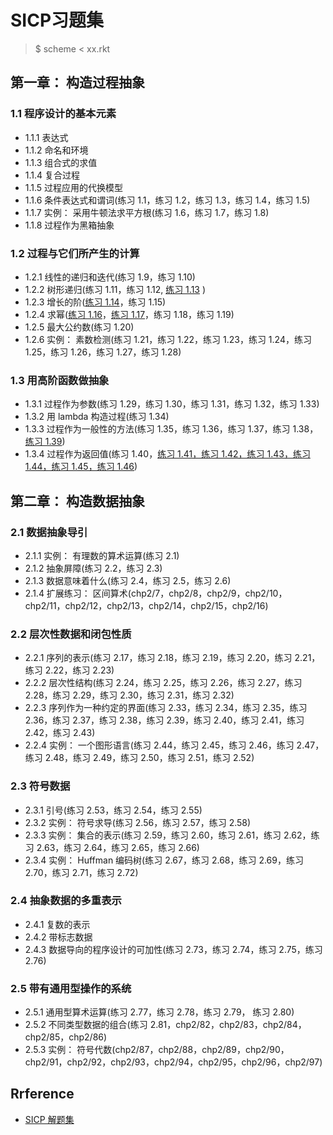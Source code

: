 # SICP习题集
> $ scheme < xx.rkt

## 第一章： 构造过程抽象
### 1.1 程序设计的基本元素
- 1.1.1 表达式
- 1.1.2 命名和环境
- 1.1.3 组合式的求值
- 1.1.4 复合过程
- 1.1.5 过程应用的代换模型
- 1.1.6 条件表达式和谓词(练习 1.1，练习 1.2，练习 1.3，练习 1.4，练习 1.5)
- 1.1.7 实例： 采用牛顿法求平方根(练习 1.6，练习 1.7，练习 1.8)
- 1.1.8 过程作为黑箱抽象

### 1.2 过程与它们所产生的计算
- 1.2.1 线性的递归和迭代(练习 1.9，练习 1.10)
- 1.2.2 树形递归(练习 1.11，练习 1.12, [练习 1.13]() )
- 1.2.3 增长的阶([练习 1.14]()，练习 1.15)
- 1.2.4 求幂([练习 1.16]()，[练习 1.17]()，练习 1.18，练习 1.19)
- 1.2.5 最大公约数(练习 1.20)
- 1.2.6 实例： 素数检测(练习 1.21，练习 1.22，练习 1.23，练习 1.24，练习 1.25，练习 1.26，练习 1.27，练习 1.28)


### 1.3 用高阶函数做抽象
- 1.3.1 过程作为参数(练习 1.29，练习 1.30，练习 1.31，练习 1.32，练习 1.33)
- 1.3.2 用 lambda 构造过程(练习 1.34)
- 1.3.3 过程作为一般性的方法(练习 1.35，练习 1.36，练习 1.37，练习 1.38，[练习 1.39]())
- 1.3.4 过程作为返回值(练习 1.40，[练习 1.41，练习 1.42，练习 1.43，练习 1.44，练习 1.45，练习 1.46]())

## 第二章： 构造数据抽象
### 2.1 数据抽象导引
- 2.1.1 实例： 有理数的算术运算(练习 2.1)
- 2.1.2 抽象屏障(练习 2.2，练习 2.3)
- 2.1.3 数据意味着什么(练习 2.4，练习 2.5，练习 2.6)
- 2.1.4 扩展练习： 区间算术(chp2/7，chp2/8，chp2/9，chp2/10，chp2/11，chp2/12，chp2/13，chp2/14，chp2/15，chp2/16)

### 2.2 层次性数据和闭包性质
- 2.2.1 序列的表示(练习 2.17，练习 2.18，练习 2.19，练习 2.20，练习 2.21，练习 2.22，练习 2.23)
- 2.2.2 层次性结构(练习 2.24，练习 2.25，练习 2.26，练习 2.27，练习 2.28，练习 2.29，练习 2.30，练习 2.31，练习 2.32)
- 2.2.3 序列作为一种约定的界面(练习 2.33，练习 2.34，练习 2.35，练习 2.36，练习 2.37，练习 2.38，练习 2.39，练习 2.40，练习 2.41，练习 2.42，练习 2.43)
- 2.2.4 实例： 一个图形语言(练习 2.44，练习 2.45，练习 2.46，练习 2.47，练习 2.48，练习 2.49，练习 2.50，练习 2.51，练习 2.52)

### 2.3 符号数据
- 2.3.1 引号(练习 2.53，练习 2.54，练习 2.55)
- 2.3.2 实例： 符号求导(练习 2.56，练习 2.57，练习 2.58)
- 2.3.3 实例： 集合的表示(练习 2.59，练习 2.60，练习 2.61，练习 2.62，练习 2.63，练习 2.64，练习 2.65，练习 2.66)
- 2.3.4 实例： Huffman 编码树(练习 2.67，练习 2.68，练习 2.69，练习 2.70，练习 2.71，练习 2.72)

### 2.4 抽象数据的多重表示
- 2.4.1 复数的表示
- 2.4.2 带标志数据
- 2.4.3 数据导向的程序设计的可加性(练习 2.73，练习 2.74，练习 2.75，练习 2.76)

### 2.5 带有通用型操作的系统
- 2.5.1 通用型算术运算(练习 2.77，练习 2.78，练习 2.79， 练习 2.80)
- 2.5.2 不同类型数据的组合(练习 2.81，chp2/82，chp2/83，chp2/84，chp2/85，chp2/86)
- 2.5.3 实例： 符号代数(chp2/87，chp2/88，chp2/89，chp2/90，chp2/91，chp2/92，chp2/93，chp2/94，chp2/95，chp2/96，chp2/97)

## Rrference
- [SICP 解题集](https://sicp.readthedocs.io/en/latest/)